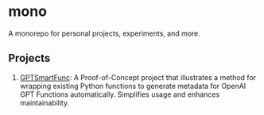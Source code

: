 # mono

A monorepo for personal projects, experiments, and more.

## Projects

1. [GPTSmartFunc](./python/gptsmartfunc/gptsmartfunc): A Proof-of-Concept project that illustrates a method for wrapping existing Python functions to generate metadata for OpenAI GPT Functions automatically. Simplifies usage and enhances maintainability.
